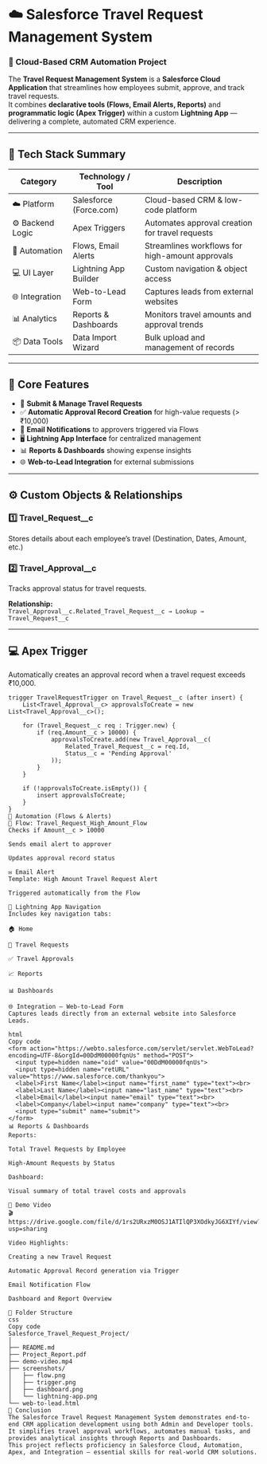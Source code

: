 # ☁️ Salesforce Travel Request Management System  

### 🔹 Cloud-Based CRM Automation Project  

The **Travel Request Management System** is a **Salesforce Cloud Application** that streamlines how employees submit, approve, and track travel requests.  
It combines **declarative tools (Flows, Email Alerts, Reports)** and **programmatic logic (Apex Trigger)** within a custom **Lightning App** — delivering a complete, automated CRM experience.

---

## 🧠 Tech Stack Summary
| Category | Technology / Tool | Description |
|-----------|------------------|--------------|
| ☁️ Platform | Salesforce (Force.com) | Cloud-based CRM & low-code platform |
| ⚙️ Backend Logic | Apex Triggers | Automates approval creation for travel requests |
| 🔄 Automation | Flows, Email Alerts | Streamlines workflows for high-amount approvals |
| 💻 UI Layer | Lightning App Builder | Custom navigation & object access |
| 🌐 Integration | Web-to-Lead Form | Captures leads from external websites |
| 📊 Analytics | Reports & Dashboards | Monitors travel amounts and approval trends |
| 📦 Data Tools | Data Import Wizard | Bulk upload and management of records |

---

## 🧩 Core Features
- 🧾 **Submit & Manage Travel Requests**  
- ✅ **Automatic Approval Record Creation** for high-value requests (> ₹10,000)  
- 📧 **Email Notifications** to approvers triggered via Flows  
- 🖥️ **Lightning App Interface** for centralized management  
- 📊 **Reports & Dashboards** showing expense insights  
- 🌐 **Web-to-Lead Integration** for external submissions  

---

## ⚙️ Custom Objects & Relationships

### 1️⃣ Travel_Request__c  
Stores details about each employee’s travel (Destination, Dates, Amount, etc.)

### 2️⃣ Travel_Approval__c  
Tracks approval status for travel requests.

**Relationship:**  
`Travel_Approval__c.Related_Travel_Request__c → Lookup → Travel_Request__c`

---

## 💻 Apex Trigger

Automatically creates an approval record when a travel request exceeds ₹10,000.

```apex
trigger TravelRequestTrigger on Travel_Request__c (after insert) {
    List<Travel_Approval__c> approvalsToCreate = new List<Travel_Approval__c>();

    for (Travel_Request__c req : Trigger.new) {
        if (req.Amount__c > 10000) {
            approvalsToCreate.add(new Travel_Approval__c(
                Related_Travel_Request__c = req.Id,
                Status__c = 'Pending Approval'
            ));
        }
    }

    if (!approvalsToCreate.isEmpty()) {
        insert approvalsToCreate;
    }
}
🔄 Automation (Flows & Alerts)
🧠 Flow: Travel_Request_High_Amount_Flow
Checks if Amount__c > 10000

Sends email alert to approver

Updates approval record status

✉️ Email Alert
Template: High Amount Travel Request Alert

Triggered automatically from the Flow

🧭 Lightning App Navigation
Includes key navigation tabs:

🏠 Home

🚀 Travel Requests

✅ Travel Approvals

📈 Reports

📊 Dashboards

🌐 Integration — Web-to-Lead Form
Captures leads directly from an external website into Salesforce Leads.

html
Copy code
<form action="https://webto.salesforce.com/servlet/servlet.WebToLead?encoding=UTF-8&orgId=00DdM00000fqnUs" method="POST">
  <input type=hidden name="oid" value="00DdM00000fqnUs">
  <input type=hidden name="retURL" value="https://www.salesforce.com/thankyou">
  <label>First Name</label><input name="first_name" type="text"><br>
  <label>Last Name</label><input name="last_name" type="text"><br>
  <label>Email</label><input name="email" type="text"><br>
  <label>Company</label><input name="company" type="text"><br>
  <input type="submit" name="submit">
</form>
📊 Reports & Dashboards
Reports:

Total Travel Requests by Employee

High-Amount Requests by Status

Dashboard:

Visual summary of total travel costs and approvals

🎥 Demo Video
🎬 https://drive.google.com/file/d/1rs2URxzM0OSJ1ATIlQP3XOdkyJG6XIYf/view?usp=sharing

Video Highlights:

Creating a new Travel Request

Automatic Approval Record generation via Trigger

Email Notification Flow

Dashboard and Report Overview

📁 Folder Structure
css
Copy code
Salesforce_Travel_Request_Project/
│
├── README.md
├── Project_Report.pdf
├── demo-video.mp4
├── screenshots/
│   ├── flow.png
│   ├── trigger.png
│   ├── dashboard.png
│   └── lightning-app.png
└── web-to-lead.html
🏁 Conclusion
The Salesforce Travel Request Management System demonstrates end-to-end CRM application development using both Admin and Developer tools.
It simplifies travel approval workflows, automates manual tasks, and provides analytical insights through Reports and Dashboards.
This project reflects proficiency in Salesforce Cloud, Automation, Apex, and Integration — essential skills for real-world CRM solutions.

